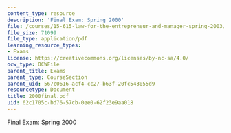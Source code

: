 ```yaml
---
content_type: resource
description: 'Final Exam: Spring 2000'
file: /courses/15-615-law-for-the-entrepreneur-and-manager-spring-2003/62c1705cbd7657cb0ee062f23e9aa018_2000final.pdf
file_size: 71099
file_type: application/pdf
learning_resource_types:
- Exams
license: https://creativecommons.org/licenses/by-nc-sa/4.0/
ocw_type: OCWFile
parent_title: Exams
parent_type: CourseSection
parent_uid: 567c0616-acf4-cc27-b63f-20fc543055d9
resourcetype: Document
title: 2000final.pdf
uid: 62c1705c-bd76-57cb-0ee0-62f23e9aa018
---
```

Final Exam: Spring 2000